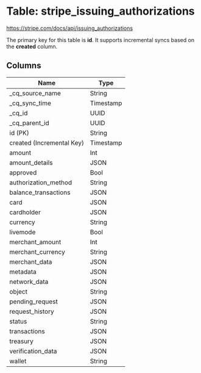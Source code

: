 # Table: stripe_issuing_authorizations

https://stripe.com/docs/api/issuing_authorizations

The primary key for this table is **id**.
It supports incremental syncs based on the **created** column.

## Columns

| Name          | Type          |
| ------------- | ------------- |
|_cq_source_name|String|
|_cq_sync_time|Timestamp|
|_cq_id|UUID|
|_cq_parent_id|UUID|
|id (PK)|String|
|created (Incremental Key)|Timestamp|
|amount|Int|
|amount_details|JSON|
|approved|Bool|
|authorization_method|String|
|balance_transactions|JSON|
|card|JSON|
|cardholder|JSON|
|currency|String|
|livemode|Bool|
|merchant_amount|Int|
|merchant_currency|String|
|merchant_data|JSON|
|metadata|JSON|
|network_data|JSON|
|object|String|
|pending_request|JSON|
|request_history|JSON|
|status|String|
|transactions|JSON|
|treasury|JSON|
|verification_data|JSON|
|wallet|String|